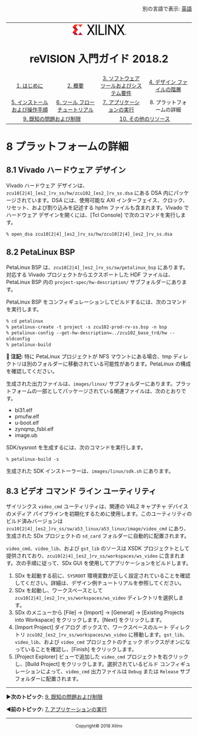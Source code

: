 ﻿<p align="right">
            別の言語で表示: <a href="../platform-details.md">英語</a>    <table style="width:100%"><table style="width:100%">
  <tr>

<th width="100%" colspan="6"><img src="https://github.com/Xilinx/Image-Collateral/blob/main/xilinx-logo.png?raw=true" width="30%"/><h1>reVISION 入門ガイド 2018.2</h1>
</th>

  </tr>
  <tr>
    <td width="17%" align="center"><a href="README.md">1. はじめに</a></td>
    <td width="16%" align="center"><a href="overview.md">2. 概要</a></td>
    <td width="17%" align="center"><a href="software-tools-system-requirements.md">3. ソフトウェア ツールおよびシステム要件</a></td>
    <td width="17%" align="center"><a href="design-file-hierarchy.md">4. デザイン ファイルの階層</a></td>
</tr>
<tr>
    <td width="17%" align="center"><a href="operating-instructions.md">5. インストールおよび操作手順</a></td>
    <td width="16%" align="center"><a href="tool-flow-tutorials.md">6. ツール フロー チュートリアル</a></td>
    <td width="17%" align="center"><a href="run-application.md">7. アプリケーションの実行</a></td>
    <td width="17%" align="center">8. プラットフォームの詳細</td>    
  </tr>
<tr>
    <td width="17%" align="center" colspan="2"><a href="known-issues-limitations.md">9. 既知の問題および制限</a></td>
    <td width="16%" align="center" colspan="2"><a href="additional-references.md">10. その他のリソース</a></td>
</tr>
</table>

# 8 プラットフォームの詳細

## 8.1 Vivado ハードウェア デザイン

Vivado ハードウェア デザインは、`zcu10[2|4]_[es2_]rv_ss/hw/zcu102_[es2_]rv_ss.dsa` にある DSA 内にパッケージされています。DSA には、使用可能な AXI インターフェイス、クロック、リセット、および割り込みを記述する hpfm ファイルも含まれます。Vivado でハードウェア デザインを開くには、[Tcl Console] で次のコマンドを実行します。

```
% open_dsa zcu10[2|4]_[es2_]rv_ss/hw/zcu10[2|4]_[es2_]rv_ss.dsa
```


## 8.2 PetaLinux BSP

PetaLinux BSP は、`zcu10[2|4]_[es2_]rv_ss/sw/petalinux_bsp` にあります。対応する Vivado プロジェクトからエクスポートした HDF ファイルは、PetaLinux BSP 内の `project-spec/hw-description/` サブフォルダーにあります。

PetaLinux BSP をコンフィギュレーションしてビルドするには、次のコマンドを実行します。

```
% cd petalinux
% petalinux-create -t project -s zcu102-prod-rv-ss.bsp -n bsp
% petalinux-config --get-hw-description=../zcu102_base_trd/hw --oldconfig
% petalinux-build
```

**:pushpin: 注記:** 特に PetaLinux プロジェクトが NFS マウントにある場合、tmp ディレクトリは別のフォルダーに移動されている可能性があります。PetaLinux の構成を確認してください。

生成された出力ファイルは、`images/linux/` サブフォルダーにあります。プラットフォームの一部としてパッケージされている関連ファイルは、次のとおりです。
* bl31.elf
* pmufw.elf
* u-boot.elf
* zynqmp_fsbl.elf
* image.ub

SDK/sysroot を生成するには、次のコマンドを実行します。

```
% petalinux-build -s
```

生成された SDK インストーラーは、`images/linux/sdk.sh` にあります。

## 8.3 ビデオ コマンド ライン ユーティリティ

ザイリンクス `video_cmd` ユーティリティは、関連の V4L2 キャプチャ デバイスのメディア パイプラインを初期化するために使用します。このユーティリティのビルド済みバージョンは `zcu10[2|4]_[es2_]rv_ss/sw/a53_linux/a53_linux/image/video_cmd` にあり、生成された SDx プロジェクトの `sd_card` フォルダーに自動的に配置されます。

`video_cmd`、`video_lib`、および `gst_lib` のソースは XSDK プロジェクトとして提供されており、`zcu10[2|4]_[es2_]rv_ss/workspaces/ws_video` に含まれます。次の手順に従って、SDx GUI を使用してアプリケーションをビルドします。

1. SDx を起動する前に、`SYSROOT` 環境変数が正しく設定されていることを確認してください。詳細は、デザイン例チュートリアルを参照してください。
2. SDx を起動し、ワークスペースとして `zcu10[2|4]_[es2_]rv_ss/workspaces/ws_video` ディレクトリを選択します。
3. SDx のメニューから [File] → [Import] → [General] → [Existing Projects into Workspace] をクリックします。[Next] をクリックします。
4. [Import Project] ダイアログ ボックスで、ワークスペースのルート ディレクトリ `zcu102_[es2_]rv_ss/workspaces/ws_video` に移動します。`gst_lib`、`video_lib`、および `video_cmd` プロジェクトのチェック ボックスがオンになっていることを確認し、[Finish] をクリックします。
5. [Project Explorer] ビューで追加した `video_cmd` プロジェクトを右クリックし、[Build Project] をクリックします。選択されているビルド コンフィギュレーションによって、`video_cmd` 出力ファイルは `Debug` または `Release` サブフォルダーに配置されます。

<hr/>

:arrow_forward:**次のトピック:**  [9.  既知の問題および制限](known-issues-limitations.md)

:arrow_backward:**前のトピック:**  [7.  アプリケーションの実行](run-application.md)
<hr/>
<p align="center"><sup>Copyright&copy; 2018 Xilinx</sup></p>
